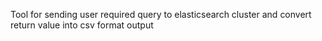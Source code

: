 Tool for sending user required query to elasticsearch cluster and convert return value into csv format output
